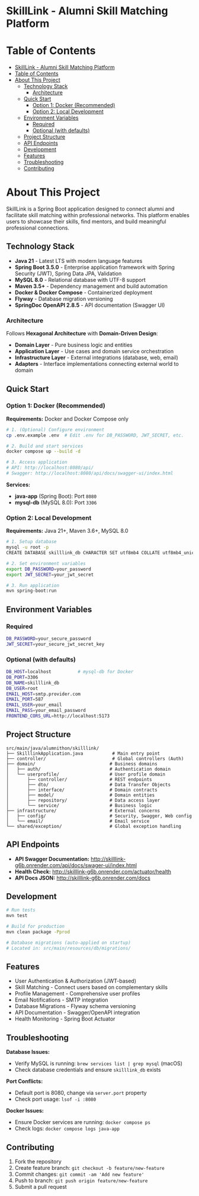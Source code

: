 # SkillLink - Alumni Skill Matching Platform

# Table of Contents

- [SkillLink - Alumni Skill Matching Platform](#skilllink---alumni-skill-matching-platform)
- [Table of Contents](#table-of-contents)
- [About This Project](#about-this-project)
  - [Technology Stack](#technology-stack)
    - [Architecture](#architecture)
  - [Quick Start](#quick-start)
    - [Option 1: Docker (Recommended)](#option-1-docker-recommended)
    - [Option 2: Local Development](#option-2-local-development)
  - [Environment Variables](#environment-variables)
    - [Required](#required)
    - [Optional (with defaults)](#optional-with-defaults)
  - [Project Structure](#project-structure)
  - [API Endpoints](#api-endpoints)
  - [Development](#development)
  - [Features](#features)
  - [Troubleshooting](#troubleshooting)
  - [Contributing](#contributing)

# About This Project

SkillLink is a Spring Boot application designed to connect alumni and facilitate skill matching
within professional networks. This platform enables users to showcase their skills, find mentors,
and build meaningful professional connections.

## Technology Stack

- **Java 21** - Latest LTS with modern language features
- **Spring Boot 3.5.0** - Enterprise application framework with Spring Security (JWT), Spring Data
  JPA, Validation
- **MySQL 8.0** - Relational database with UTF-8 support
- **Maven 3.5+** - Dependency management and build automation
- **Docker & Docker Compose** - Containerized deployment
- **Flyway** - Database migration versioning
- **SpringDoc OpenAPI 2.8.5** - API documentation (Swagger UI)

### Architecture

Follows **Hexagonal Architecture** with **Domain-Driven Design**:

- **Domain Layer** - Pure business logic and entities
- **Application Layer** - Use cases and domain service orchestration
- **Infrastructure Layer** - External integrations (database, web, email)
- **Adapters** - Interface implementations connecting external world to domain

## Quick Start

### Option 1: Docker (Recommended)

**Requirements:** Docker and Docker Compose only

```bash
# 1. (Optional) Configure environment
cp .env.example .env  # Edit .env for DB_PASSWORD, JWT_SECRET, etc.

# 2. Build and start services
docker compose up --build -d

# 3. Access application
# API: http://localhost:8080/api/
# Swagger: http://localhost:8080/api/docs/swagger-ui/index.html
```

**Services:**

- **java-app** (Spring Boot): Port `8080`
- **mysql-db** (MySQL 8.0): Port `3306`

### Option 2: Local Development

**Requirements:** Java 21+, Maven 3.6+, MySQL 8.0

```bash
# 1. Setup database
mysql -u root -p
CREATE DATABASE skilllink_db CHARACTER SET utf8mb4 COLLATE utf8mb4_unicode_ci;

# 2. Set environment variables
export DB_PASSWORD=your_password
export JWT_SECRET=your_jwt_secret

# 3. Run application
mvn spring-boot:run
```

## Environment Variables

### Required

```bash
DB_PASSWORD=your_secure_password
JWT_SECRET=your_secure_jwt_secret_key
```

### Optional (with defaults)

```bash
DB_HOST=localhost          # mysql-db for Docker
DB_PORT=3306
DB_NAME=skilllink_db
DB_USER=root
EMAIL_HOST=smtp.provider.com
EMAIL_PORT=587
EMAIL_USER=your_email
EMAIL_PASS=your_email_password
FRONTEND_CORS_URL=http://localhost:5173
```

## Project Structure

```
src/main/java/alumnithon/skilllink/
├── SkilllinkApplication.java           # Main entry point
├── controller/                         # Global controllers (Auth)
├── domain/                            # Business domains
│   ├── auth/                          # Authentication domain
│   └── userprofile/                   # User profile domain
│       ├── controller/                # REST endpoints
│       ├── dto/                       # Data Transfer Objects
│       ├── interface/                 # Domain contracts
│       ├── model/                     # Domain entities
│       ├── repository/                # Data access layer
│       └── service/                   # Business logic
├── infrastructure/                    # External concerns
│   ├── config/                        # Security, Swagger, Web config
│   └── email/                         # Email service
└── shared/exception/                  # Global exception handling
```

## API Endpoints

- **API Swagger Documentation:** http://skilllink-g6b.onrender.com/api/docs/swager-ui/index.html
- **Health Check:** http://skilllink-g6b.onrender.com/actuator/health
- **API Docs JSON:** http://skilllink-g6b.onrender.com/docs

## Development

```bash
# Run tests
mvn test

# Build for production
mvn clean package -Pprod

# Database migrations (auto-applied on startup)
# Located in: src/main/resources/db/migrations/
```

## Features

- User Authentication & Authorization (JWT-based)
- Skill Matching - Connect users based on complementary skills
- Profile Management - Comprehensive user profiles
- Email Notifications - SMTP integration
- Database Migrations - Flyway schema versioning
- API Documentation - Swagger/OpenAPI integration
- Health Monitoring - Spring Boot Actuator

## Troubleshooting

**Database Issues:**

- Verify MySQL is running: `brew services list | grep mysql` (macOS)
- Check database credentials and ensure `skilllink_db` exists

**Port Conflicts:**

- Default port is 8080, change via `server.port` property
- Check port usage: `lsof -i :8080`

**Docker Issues:**

- Ensure Docker services are running: `docker compose ps`
- Check logs: `docker compose logs java-app`

## Contributing

1. Fork the repository
2. Create feature branch: `git checkout -b feature/new-feature`
3. Commit changes: `git commit -am 'Add new feature'`
4. Push to branch: `git push origin feature/new-feature`
5. Submit a pull request
